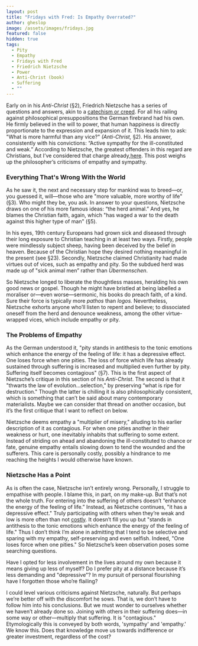 ```yaml
---
layout: post
title: "Fridays with Fred: Is Empathy Overrated?"
author: gheslop
image: /assets/images/fridays.jpg
featured: false
hidden: true
tags:
  - Pity
  - Empathy
  - Fridays with Fred
  - Friedrich Nietzsche
  - Power
  - Anti-Christ (book)
  - Suffering
  - ""
---
```

Early on in his *Anti-Christ* (§2), Friedrich Nietzsche has a series of questions and answers, akin to a [catechism or creed](<https://rekindle.co.za/content/2024-08-23-fridays-with-fred-nietzsche-dostoyevsky >). For all his railing against philosophical presuppositions the German firebrand had his own. He firmly believed in the will to power, that human happiness is directly proportionate to the expression and expansion of it. This leads him to ask: "What is more harmful than any vice?" *(Anti-Christ,* §2). His answer, consistently with his convictions: “Active sympathy for the ill-constituted and weak.” According to Nietzsche, the greatest offenders in this regard are Christians, but I’ve considered that charge already,[here](https://rekindle.co.za/content/2022-11-04-fridays-with-fred-pitiful-christians). This post weighs up the philosopher’s criticisms of empathy and sympathy.

### Everything That's Wrong With the World

As he saw it, the next and necessary step for mankind was to breed—or, you guessed it, will—those who are "more valuable, more worthy of life" (§3). Who might they be, you ask. In answer to your questions, Nietzsche draws on one of his more famous ideas: “the herd animal.” And yes, he blames the Christian faith, again, which "has waged a war to the death against this higher type of man" (§5).

In his eyes, 19th century Europeans had grown sick and diseased through their long exposure to Christian teaching in at least two ways. Firstly, people were mindlessly subject sheep, having been deceived by the belief in heaven. Because of the Christian hope they desired nothing meaningful in the present (see §23). Secondly, Nietzsche claimed Christianity had made virtues out of vices, such as empathy and pity. So the subdued herd was made up of "sick animal men” rather than *Übermenschen*.

So Nietzsche longed to liberate the thoughtless masses, heralding his own good news or gospel. Though he might have bristled at being labelled a moraliser or—even worse—sermonic, his books do preach faith, of a kind. Sure their force is typically more *pathos* than *logos.* Nevertheless, Nietzsche exhorts anyone who’ll listen to repent and believe; to dissociated oneself from the herd and denounce weakness, among the other virtue-wrapped vices, which include empathy or pity.

### The Problems of Empathy

As the German understood it, "pity stands in antithesis to the tonic emotions which enhance the energy of the feeling of life: it has a depressive effect. One loses force when one pities. The loss of force which life has already sustained through suffering is increased and multiplied even further by pity. Suffering itself becomes contagious" (§7). This is the first aspect of Nietzsche’s critique in this section of his *Anti-Christ*. The second is that it "thwarts the law of evolution…selection," by preserving “what is ripe for destruction." Though the latter is chilling it is also philosophically consistent, which is something that can’t be said about many contemporary materialists. Maybe we can consider that thread on another occasion, but it’s the first critique that I want to reflect on below.

Nietzsche deems empathy a "multiplier of misery," alluding to his earlier description of it as contagious. For when one pities another in their weakness or hurt, one inevitably inhabits that suffering to some extent. Instead of striding on ahead and abandoning the ill-constituted to chance or fate, genuine empathy entails slowing down to tend the wounded and the sufferers. This care is personally costly, possibly a hindrance to me reaching the heights I would otherwise have known.

### Nietzsche Has a Point

As is often the case, Nietzsche isn’t entirely wrong. Personally, I struggle to empathise with people. I blame this, in part, on my make-up. But that’s not the whole truth. For entering into the suffering of others doesn’t “enhance the energy of the feeling of life.” Instead, as Nietzsche continues, "it has a depressive effect." Truly participating with others when they’re weak and low is more often than not [costly](https://rekindle.co.za/content/2021-08-11-costly-friendship). It doesn’t fill you up but "stands in antithesis to the tonic emotions which enhance the energy of the feeling of life." Thus I don’t think I’m alone in admitting that I tend to be selective and sparing with my empathy, self-preserving and even selfish. Indeed, "One loses force when one pities." So Nietzsche’s keen observation poses some searching questions.

Have I opted for less involvement in the lives around my own because it means giving up less of myself? Do I prefer pity at a distance because it’s less demanding and "depressive"? In my pursuit of personal flourishing have I forgotten those who’re flailing?

I could level various criticisms against Nietzsche, naturally. But perhaps we’re better off with the discomfort he sows. That is, we don’t have to follow him into his conclusions. But we must wonder to ourselves whether we haven’t already done so. Joining with others in their suffering does—in some way or other—multiply that suffering. It is "contagious." Etymologically this is conveyed by both words, 'sympathy' and 'empathy.' We know this. Does that knowledge move us towards indifference or greater investment, regardless of the cost?